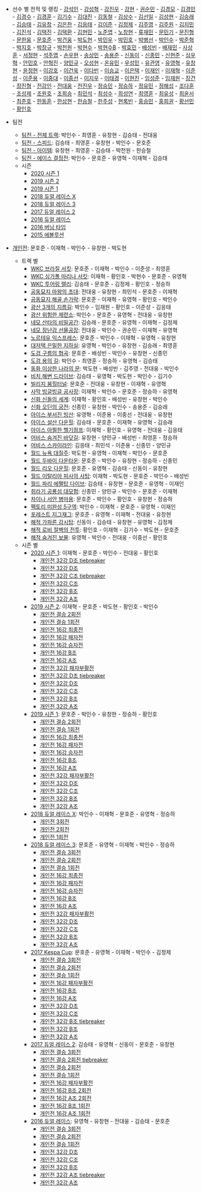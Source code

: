 - 선수 별 전적 및 랭킹
        - [강석인](../gangseokin)
        - [강성혁](../gangseonghyeok)
        - [강진우](../gangjinwu)
        - [강현](../ganghyeon)
        - [권순민](../gweonsoonmin)
        - [김경모](../gimgyeongmo)
        - [김경민](../gimgyeongmin)
        - [김경수](../gimgyeongsu)
        - [김경훈](../gimgyeonghun)
        - [김기수](../gimgisu)
        - [김대진](../gimdaejin)
        - [김동철](../gimdongcheol)
        - [김상수](../gimsangsu)
        - [김선일](../gimseonil)
        - [김성현](../gimseonghyeon)
        - [김승래](../gimseungrae)
        - [김승태](../gimseungtae)
        - [김유창](../gimyuchang)
        - [김은찬](../gimeunchan)
        - [김응태](../gimeungtae)
        - [김이준](../gimijun)
        - [김정제](../gimjeongje)
        - [김주영](../gimjuyeong)
        - [김주원](../gimjuwon)
        - [김지민](../gimjimin)
        - [김진석](../gimjinseok)
        - [김택진](../gimtaekjin)
        - [김택환](../gimtaekhwan)
        - [김현민](../gimhyunmin)
        - [노준엽](../nojunyeob)
        - [노창현](../nochanghyeon)
        - [류재민](../ryujaemin)
        - [문민기](../munmingi)
        - [문진형](../munjinhyeong)
        - [문한웅](../munhanung)
        - [문호준](../munhojun)
        - [박건웅](../bakgeonung)
        - [박도현](../bakdohyeon)
        - [박민우](../bakminu)
        - [박민호](../bakminho)
        - [박병선](../bakbyeongseon)
        - [박인수](../bakinsu)
        - [박준혁](../bakjunhyeok)
        - [박지호](../bakjiho)
        - [박창규](../bakchanggyu)
        - [박천원](../bakcheonwon)
        - [박현수](../bakhyeonsu)
        - [박현수B](../bakhyeonsu-b)
        - [박효민](../bakhyomin)
        - [배성빈](../baeseongbin)
        - [배재민](../baejaemin)
        - [사상훈](../sasanghun)
        - [서정현](../seojeonghyeon)
        - [석주엽](../seokjuyeob)
        - [손우현](../sonuhyeon)
        - [송상민](../songsangmin)
        - [송용준](../songyongjun)
        - [신동이](../shindongi)
        - [신종민](../shinjongmin)
        - [신현준](../shinhyeonjun)
        - [심우혁](../shimuhyeok)
        - [안민호](../anminho)
        - [안혁진](../anhyeokjin)
        - [양민규](../yangmingyu)
        - [오성현](../oseonghyeon)
        - [온유민](../onyumin)
        - [우성민](../useongmin)
        - [유관영](../yugwanyeong)
        - [유영혁](../yuyeonghyeok)
        - [유창현](../yuchanghyeon)
        - [윤정현](../yunjeonghyeon)
        - [이강호](../igangho)
        - [이건욱](../igeonuk)
        - [이다빈](../idabin)
        - [이승교](../iseunggyo)
        - [이은택](../ieuntaek)
        - [이재인](../ijaein)
        - [이재혁](../ijaehyeok)
        - [이준성](../ijunseong)
        - [이준용](../ijunyong)
        - [이중대](../ijungdae)
        - [이중선](../ijungseon)
        - [이지우](../ijiu)
        - [이태경](../itaegyoeng)
        - [이현진](../ihyeonjin)
        - [임성준](../imseongjun)
        - [임재원](../imjaewon)
        - [장건](../janggeon)
        - [장진형](../jangjinhyeong)
        - [전강인](../jeongangin)
        - [전대웅](../jeondaewoong)
        - [전진우](../jeonjinwoo)
        - [정승민](../jeongseungmin)
        - [정승하](../jeongseungha)
        - [정유민](../jeongyumin)
        - [정해섭](../jeonghaeseop)
        - [조다훈](../jodahun)
        - [조성제](../joseongje)
        - [조원호](../jowonho)
        - [조희승](../joheeseung)
        - [최민석](../choiminseok)
        - [최성수](../choiseongsu)
        - [최성연](../choiseongyeon)
        - [최영훈](../choiyeonghun)
        - [최유성](../choiyuseong)
        - [최윤서](../choiyunseo)
        - [최준호](../choijunho)
        - [한동훈](../handonghun)
        - [한상현](../hansanghyeon)
        - [한승철](../hanseungcheol)
        - [한주성](../hanjuseong)
        - [현록빈](../hyeonrokbin)
        - [홍승민](../hongseungmin)
        - [홍희권](../hongheegweon)
        - [황선민](../hwangseongmin)
        - [황인호](../hwanginho)

- 팀전
    - [팀전 - 전체 트랙](../team-full): 박인수 - 최영훈 - 유창현 - 김승태 - 전대웅
    - [팀전 - 스피드](../team-speed): 김승태 - 최영훈 - 유창현 - 박인수 - 문호준
    - [팀전 - 아이템](../team-item): 유창현 - 최영훈 - 김승태 - 박천원 - 한승철
    - [팀전 - 에이스 결정전](../team-ace): 박인수 - 문호준 - 유영혁 - 이재혁 - 김승태
    - 시즌
        - [2020 시즌 1](../teams-t2020_1)
        - [2019 시즌 2](../teams-t2019_2)
        - [2019 시즌 1](../teams-t2019_1)
        - [2018 듀얼 레이스 X](../teams-t2018_2)
        - [2018 듀얼 레이스 3](../teams-t2018_1)
        - [2017 듀얼 레이스 2](../teams-t2017_1)
        - [2016 듀얼 레이스](../teams-t2016_2)
        - [2016 버닝 타임](../teams-t2016_1)
        - [2015 에볼루션](../teams-t2015_1)
- [개인전](../singles-full): 문호준 - 이재혁 - 박인수 - 유창현 - 박도현
    - 트랙 별
        - [WKC 브라질 서킷](../brazil): 문호준 - 이재혁 - 박인수 - 이준성 - 최영훈
        - [WKC 싱가폴 마리나 서킷](../singapore): 이재혁 - 황인호 - 박현수 - 문호준 - 유영혁
        - [WKC 투어링 랠리](../rally): 김승태 - 문호준 - 김정제 - 황인호 - 정승하
        - [공동묘지 마왕의 초대](../mawang): 전대웅 - 유창현 - 최민석 - 문호준 - 이재혁
        - [공동묘지 해골 손가락](../haeson): 문호준 - 이재혁 - 유영혁 - 황인호 - 박인수
        - [광산 3개의 지름길](../gwangsamji): 박인수 - 임재원 - 황인호 - 이준성 - 김응태
        - [광산 위험한 제련소](../jeryeonso): 박인수 - 문호준 - 유영혁 - 전대웅 - 유창현
        - [네모 산타의 비밀공간](../santa): 김승래 - 문호준 - 유영혁 - 이재혁 - 김정제
        - [네모 장난감 선물공장](../present): 전대웅 - 박인수 - 권순민 - 이재혁 - 유영혁
        - [노르테유 익스프레스](../noex): 문호준 - 박인수 - 이재혁 - 유영혁 - 유창현
        - [대저택 은밀한 지하실](../jeotaek): 유영혁 - 박인수 - 유창현 - 김승래 - 최영훈
        - [도검 구름의 협곡](../hyupgog): 문호준 - 배성빈 - 박인수 - 유창현 - 신종민
        - [도검 용의 길](../daagon): 박인수 - 최영훈 - 정승하 - 유영혁 - 김승태
        - [동화 이상한 나라의 문](../gate): 박도현 - 배성빈 - 김주영 - 전대웅 - 박인수
        - [비치 해변 드라이브](../haebyun): 김승태 - 유영혁 - 박도현 - 박인수 - 김기수
        - [빌리지 붐힐터널](../boomhill): 문호준 - 전대웅 - 유창현 - 이재혁 - 유영혁
        - [사막 빙글빙글 공사장](../sabing): 이재혁 - 박인수 - 문호준 - 정승하 - 유영혁
        - [신화 신들의 세계](../shinsegye): 이재혁 - 황인호 - 배성빈 - 유창현 - 박인수
        - [신화 오딘의 궁전](../odin): 신종민 - 유창현 - 박인수 - 송용준 - 김승래
        - [아이스 부서진 빙산](../boobing): 유영혁 - 이준용 - 이중선 - 전대웅 - 유창현
        - [아이스 설산 다운힐](../seolsan): 김승태 - 문호준 - 이재혁 - 유영혁 - 김승래
        - [아이스 아찔한 헬기점프](../heli): 이재혁 - 황인호 - 유영혁 - 전대웅 - 김응태
        - [어비스 숨겨진 바닷길](../hiddenoceanroad): 유창현 - 양민규 - 배성빈 - 최영훈 - 정승하
        - [어비스 스카이라인](../skyline): 김응태 - 최민석 - 이준용 - 신종민 - 양민규
        - [월드 뉴욕 대질주](../newyork): 박도현 - 유영혁 - 이재혁 - 박인수 - 문호준
        - [월드 두바이 다운타운](../dubai): 문호준 - 박인수 - 유창현 - 정승하 - 신종민
        - [월드 리오 다운힐](../rio): 문호준 - 유영혁 - 김승태 - 신동이 - 유창현
        - [월드 이탈리아 피사의 사탑](../pizza): 이재혁 - 박도현 - 문호준 - 박인수 - 배성빈
        - [월드 파리 에펠탑 다이브](../eifel): 김승태 - 유창현 - 문호준 - 유영혁 - 이재인
        - [쥐라기 공룡섬 대모험](../dinoisland): 신종민 - 양민규 - 박인수 - 문호준 - 이재혁
        - [차이나 서안 병마용](../byeongma): 문호준 - 박인수 - 황인호 - 유창현 - 정승하
        - [팩토리 미완성 5구역](../district5): 박인수 - 이재혁 - 문호준 - 유영혁 - 이재인
        - [포레스트 지그재그](../zigzag): 문호준 - 유영혁 - 이재혁 - 전대웅 - 유창현
        - [해적 가파른 감시탑](../gamshi): 신동이 - 김승태 - 유창현 - 유영혁 - 김정제
        - [해적 로비 절벽의 전투](../lobby): 황인호 - 이재혁 - 김기수 - 박도현 - 문호준
        - [해적 숨겨진 보물](../haesumbo): 유영혁 - 박인수 - 전대웅 - 이중선 - 황인호
    - 시즌 별
        - [2020 시즌 1](../singles-s2020_1): 이재혁 - 문호준 - 박인수 - 전대웅 - 황인호
            - [개인전 32강 D조 tiebreaker](../s2020-1-1-4-t)
            - [개인전 32강 D조](../s2020-1-1-4)
            - [개인전 32강 C조 tiebreaker](../s2020-1-1-3-t)
            - [개인전 32강 C조](../s2020-1-1-3)
            - [개인전 32강 B조](../s2020-1-1-2)
            - [개인전 32강 A조](../s2020-1-1-1)
        - [2019 시즌 2](../singles-s2019_2): 이재혁 - 문호준 - 박도현 - 황인호 - 박인수
            - [개인전 결승 2회전](../s2019-2-6-2)
            - [개인전 결승 1회전](../s2019-2-6-1)
            - [개인전 16강 최종전](../s2019-2-5-1)
            - [개인전 16강 패자전](../s2019-2-4-2)
            - [개인전 16강 승자전](../s2019-2-4-1)
            - [개인전 16강 B조](../s2019-2-3-2)
            - [개인전 16강 A조](../s2019-2-3-1)
            - [개인전 32강 패자부활전](../s2019-2-2-1)
            - [개인전 32강 D조 tiebreaker](../s2019-2-1-4-t)
            - [개인전 32강 D조](../s2019-2-1-4)
            - [개인전 32강 C조](../s2019-2-1-3)
            - [개인전 32강 B조](../s2019-2-1-2)
            - [개인전 32강 A조](../s2019-2-1-1)
        - [2019 시즌 1](../singles-s2019_1): 문호준 - 박인수 - 유창현 - 정승하 - 황인호
            - [개인전 결승 2회전](../s2019-1-6-2)
            - [개인전 결승 1회전](../s2019-1-6-1)
            - [개인전 16강 최종전](../s2019-1-5-1)
            - [개인전 16강 패자전](../s2019-1-4-2)
            - [개인전 16강 승자전](../s2019-1-4-1)
            - [개인전 16강 B조](../s2019-1-3-2)
            - [개인전 16강 A조](../s2019-1-3-1)
            - [개인전 32강 패자부활전](../s2019-1-2-1)
            - [개인전 32강 D조](../s2019-1-1-4)
            - [개인전 32강 C조](../s2019-1-1-3)
            - [개인전 32강 B조](../s2019-1-1-2)
            - [개인전 32강 A조](../s2019-1-1-1)
        - [2018 듀얼 레이스 X](../singles-s2018_2): 박인수 - 이재혁 - 문호준 - 유영혁 - 정승하
            - [개인전 3회전](../s2018-2-1-3)
            - [개인전 2회전](../s2018-2-1-2)
            - [개인전 1회전](../s2018-2-1-1)
        - [2018 듀얼 레이스 3](../singles-s2018_1): 문호준 - 유영혁 - 이재혁 - 박인수 - 정승하
            - [개인전 결승 3회전](../s2018-1-6-3)
            - [개인전 결승 2회전](../s2018-1-6-2)
            - [개인전 결승 1회전](../s2018-1-6-1)
            - [개인전 16강 최종전](../s2018-1-5-1)
            - [개인전 16강 패자전](../s2018-1-4-2)
            - [개인전 16강 승자전](../s2018-1-4-1)
            - [개인전 16강 B조](../s2018-1-3-2)
            - [개인전 16강 A조](../s2018-1-3-1)
            - [개인전 32강 패자부활전](../s2018-1-2-1)
            - [개인전 32강 D조](../s2018-1-1-4)
            - [개인전 32강 C조](../s2018-1-1-3)
            - [개인전 32강 B조](../s2018-1-1-2)
            - [개인전 32강 A조](../s2018-1-1-1)
        - [2017 Kespa Cup](../singles-s2017_2): 문호준 - 유영혁 - 이재혁 - 박인수 - 김정제
            - [개인전 결승 3회전](../s2017-2-4-3)
            - [개인전 결승 2회전](../s2017-2-4-2)
            - [개인전 결승 1회전](../s2017-2-4-1)
            - [개인전 16강 패자부활전](../s2017-2-3-1)
            - [개인전 16강 B조](../s2017-2-2-2)
            - [개인전 16강 A조](../s2017-2-2-1)
            - [개인전 32강 D조](../s2017-2-1-4)
            - [개인전 32강 C조](../s2017-2-1-3)
            - [개인전 32강 B조 tiebreaker](../s2017-2-1-2-t)
            - [개인전 32강 B조](../s2017-2-1-2)
            - [개인전 32강 A조](../s2017-2-1-1)
        - [2017 듀얼 레이스 2](../singles-s2017_1): 김승태 - 유영혁 - 신동이 - 문호준 - 유창현
            - [개인전 결승 3회전](../s2017-1-4-3)
            - [개인전 결승 2회전 tiebreaker](../s2017-1-4-2-t)
            - [개인전 결승 2회전](../s2017-1-4-2)
            - [개인전 결승 1회전](../s2017-1-4-1)
            - [개인전 16강 패자부활전](../s2017-1-3-1)
            - [개인전 16강 B조 2회전](../s2017-1-2-2)
            - [개인전 16강 A조 2회전](../s2017-1-2-1)
            - [개인전 16강 B조 1회전](../s2017-1-1-2)
            - [개인전 16강 A조 1회전](../s2017-1-1-1)
        - [2016 듀얼 레이스](../singles-s2016_1): 유영혁 - 유창현 - 전대웅 - 김승태 - 문호준
            - [개인전 결승 3회전](../s2016-1-2-3)
            - [개인전 결승 2회전](../s2016-1-2-2)
            - [개인전 결승 1회전](../s2016-1-2-1)
            - [개인전 32강 D조](../s2016-1-1-4)
            - [개인전 32강 C조](../s2016-1-1-3)
            - [개인전 32강 B조](../s2016-1-1-2)
            - [개인전 32강 A조 tiebreaker](../s2016-1-1-1-t)
            - [개인전 32강 A조](../s2016-1-1-1)
